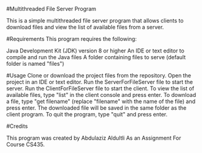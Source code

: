 #Multithreaded File Server Program

This is a simple multithreaded file server program that allows clients to download files and view the list of available files from a server.

#Requirements
This program requires the following:

Java Development Kit (JDK) version 8 or higher
An IDE or text editor to compile and run the Java files
A folder containing files to serve (default folder is named "files")

#Usage
Clone or download the project files from the repository.
Open the project in an IDE or text editor.
Run the ServerForFileServer file to start the server.
Run the ClientForFileServer file to start the client.
To view the list of available files, type "list" in the client console and press enter.
To download a file, type "get filename" (replace "filename" with the name of the file) and press enter. The downloaded file will be saved in the same folder as the client program.
To quit the program, type "quit" and press enter.

#Credits

This program was created by Abdulaziz Aldultli As an Assignment For Course CS435.
